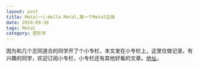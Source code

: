 ```yaml
---
layout: post
title: Meta(一):Hello Metal,第一个Metal应用
date: 2019-09-30
tags: Metal
category: 图形学
---
```


因为和几个志同道合的同学开了个小专栏，本文发在小专栏上，这里仅做记录。有兴趣的同学，欢迎订阅小专栏，小专栏还有其他好看的文章。[地址](https://xiaozhuanlan.com/topic/7324865901)。